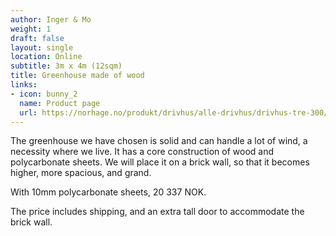 ```yaml
---
author: Inger & Mo
weight: 1
draft: false
layout: single
location: Online
subtitle: 3m x 4m (12sqm) 
title: Greenhouse made of wood
links:
- icon: bunny_2
  name: Product page
  url: https://norhage.no/produkt/drivhus/alle-drivhus/drivhus-tre-300/
---
```


The greenhouse we have chosen is solid and can handle a lot of wind, a necessity where we live.
It has a core construction of wood and polycarbonate sheets.
We will place it on a brick wall, so that it becomes higher, more spacious, and grand.

With 10mm polycarbonate sheets, 20 337 NOK.

The price includes shipping, and an extra tall door to accommodate the brick wall.
